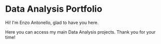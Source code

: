 # Data Analysis Portfolio
Hi! I'm Enzo Antonello, glad to have you here.

Here you can access my main Data Analysis projects.
Thank you for your time!
